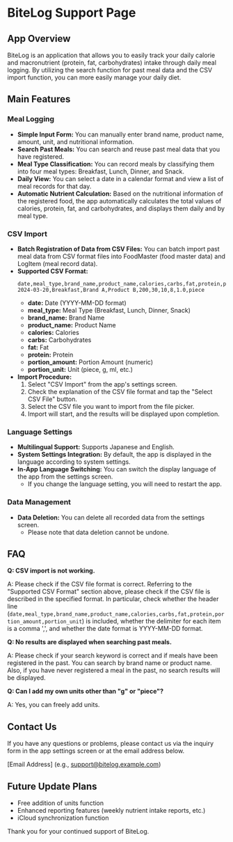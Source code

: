# BiteLog Support Page

## App Overview

BiteLog is an application that allows you to easily track your daily calorie and macronutrient (protein, fat, carbohydrates) intake through daily meal logging.
By utilizing the search function for past meal data and the CSV import function, you can more easily manage your daily diet.

## Main Features

### Meal Logging

- **Simple Input Form:** You can manually enter brand name, product name, amount, unit, and nutritional information.
- **Search Past Meals:** You can search and reuse past meal data that you have registered.
- **Meal Type Classification:** You can record meals by classifying them into four meal types: Breakfast, Lunch, Dinner, and Snack.
- **Daily View:** You can select a date in a calendar format and view a list of meal records for that day.
- **Automatic Nutrient Calculation:** Based on the nutritional information of the registered food, the app automatically calculates the total values of calories, protein, fat, and carbohydrates, and displays them daily and by meal type.

### CSV Import

- **Batch Registration of Data from CSV Files:** You can batch import past meal data from CSV format files into FoodMaster (food master data) and LogItem (meal record data).
- **Supported CSV Format:**
    ```
    date,meal_type,brand_name,product_name,calories,carbs,fat,protein,portion_amount,portion_unit
    2024-03-20,Breakfast,Brand A,Product B,200,30,10,8,1.0,piece
    ```
    - **date:** Date (YYYY-MM-DD format)
    - **meal_type:** Meal Type (Breakfast, Lunch, Dinner, Snack)
    - **brand_name:** Brand Name
    - **product_name:** Product Name
    - **calories:** Calories
    - **carbs:** Carbohydrates
    - **fat:** Fat
    - **protein:** Protein
    - **portion_amount:** Portion Amount (numeric)
    - **portion_unit:** Unit (piece, g, ml, etc.)
- **Import Procedure:**
    1. Select "CSV Import" from the app's settings screen.
    2. Check the explanation of the CSV file format and tap the "Select CSV File" button.
    3. Select the CSV file you want to import from the file picker.
    4. Import will start, and the results will be displayed upon completion.

### Language Settings

- **Multilingual Support:** Supports Japanese and English.
- **System Settings Integration:** By default, the app is displayed in the language according to system settings.
- **In-App Language Switching:** You can switch the display language of the app from the settings screen.
    - If you change the language setting, you will need to restart the app.

### Data Management

- **Data Deletion:** You can delete all recorded data from the settings screen.
    - Please note that data deletion cannot be undone.

## FAQ

**Q: CSV import is not working.**

A: Please check if the CSV file format is correct.
Referring to the "Supported CSV Format" section above, please check if the CSV file is described in the specified format.
In particular, check whether the header line (`date,meal_type,brand_name,product_name,calories,carbs,fat,protein,portion_amount,portion_unit`) is included, whether the delimiter for each item is a comma ',', and whether the date format is YYYY-MM-DD format.

**Q: No results are displayed when searching past meals.**

A: Please check if your search keyword is correct and if meals have been registered in the past.
You can search by brand name or product name.
Also, if you have never registered a meal in the past, no search results will be displayed.

**Q: Can I add my own units other than "g" or "piece"?**

A: Yes, you can freely add units.

## Contact Us

If you have any questions or problems, please contact us via the inquiry form in the app settings screen or at the email address below.

[Email Address] (e.g., support@bitelog.example.com)

## Future Update Plans

- Free addition of units function
- Enhanced reporting features (weekly nutrient intake reports, etc.)
- iCloud synchronization function

Thank you for your continued support of BiteLog.
